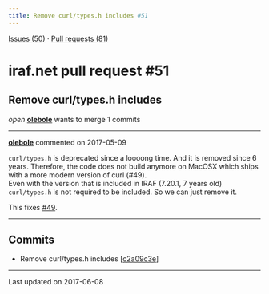 ```yaml
---
title: Remove curl/types.h includes #51
---
```


[Issues (50)](https://iraf-community.github.io/iraf-v216/issues) · [Pull requests (81)](https://iraf-community.github.io/iraf-v216/issues/pulls)

# iraf.net pull request #51
## Remove curl/types.h includes
*open* **[olebole](https://github.com/olebole)** wants to merge 1 commits

- - - -

**[olebole](https://github.com/olebole)** commented on 2017-05-09

`curl/types.h` is deprecated since a loooong time. And it is removed since 6 years. Therefore, the code does not build anymore on MacOSX which ships with a more modern version of curl (#49).   
Even with the version that is included in IRAF (7.20.1, 7 years old) `curl/types.h` is not required to be included. So we can just remove it.  
  
This fixes [#49](https://iraf-community.github.io/iraf-v216/issues/49).
- - - -

## Commits

* Remove curl/types.h includes [[c2a09c3e](https://github.com/iraf-community/iraf/commit/c2a09c3e03d1fbb1ba37f88113a8b578fa5e0340)]

- - - -

Last updated on 2017-06-08
